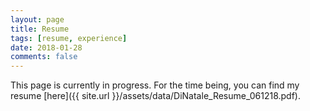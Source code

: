 ```yaml
---
layout: page
title: Resume
tags: [resume, experience]
date: 2018-01-28
comments: false
---
```


This page is currently in progress. For the time being, you can find my resume [here]({{ site.url }}/assets/data/DiNatale_Resume_061218.pdf).

